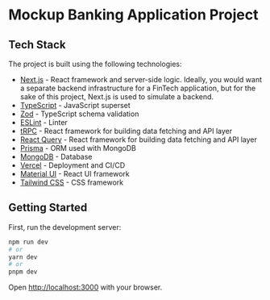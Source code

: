 <h1>
    Mockup Banking Application Project
</h1>

## Tech Stack
The project is built using the following technologies:
- [Next.js](https://nextjs.org/) - React framework and server-side logic. Ideally, you would want a separate backend infrastructure for a FinTech application, but for the sake of this project, Next.js is used to simulate a backend.
- [TypeScript](https://www.typescriptlang.org/) - JavaScript superset
- [Zod](https://zod.dev/) - TypeScript schema validation
- [ESLint](https://eslint.org/) - Linter
- [tRPC](https://trpc.io/) - React framework for building data fetching and API layer
- [React Query](https://react-query.tanstack.com/) - React framework for building data fetching and API layer
- [Prisma](https://www.prisma.io/) - ORM used with MongoDB
- [MongoDB](https://www.mongodb.com/) - Database
- [Vercel](https://vercel.com/) - Deployment and CI/CD
- [Material UI](https://material-ui.com/) - React UI framework
- [Tailwind CSS](https://tailwindcss.com/) - CSS framework


## Getting Started
First, run the development server:
```bash
npm run dev
# or
yarn dev
# or
pnpm dev
```
Open [http://localhost:3000](http://localhost:3000) with your browser.